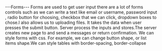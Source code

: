 ---Forms---
Forms are used to get user input there are a lot of forms controls such as
we can write a text  like email or username, password input , radio button for choosing, checkbox that we can click, dropdown boxes to chose.I also allows us to uploading files.
It takes the data when user presses the submit button. Server process the inputs and stores.The server
creates new page to and send a messages or return confirmation. We can style forms with css. For example, we can change button shape, or list items shape.We can style tables with border-spacing, border-collapse
